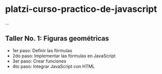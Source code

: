 # platzi-curso-practico-de-javascript

...

## Taller No. 1: Figuras geométricas

- 1er paso: Definir las fórmulas
- 2do paso: Implementar las fórmulas en JavaScript
- 3er paso: Crear funciones
- 4to paso: Integrar JavaScript con HTML